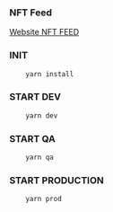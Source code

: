 ### NFT Feed
[Website NFT FEED](https://mint.nftfeed.guru/nft-collection)

### INIT

```sh
    yarn install
```

### START DEV

```sh
    yarn dev
```

### START QA

```sh
    yarn qa
```

### START PRODUCTION

```sh
    yarn prod
```
